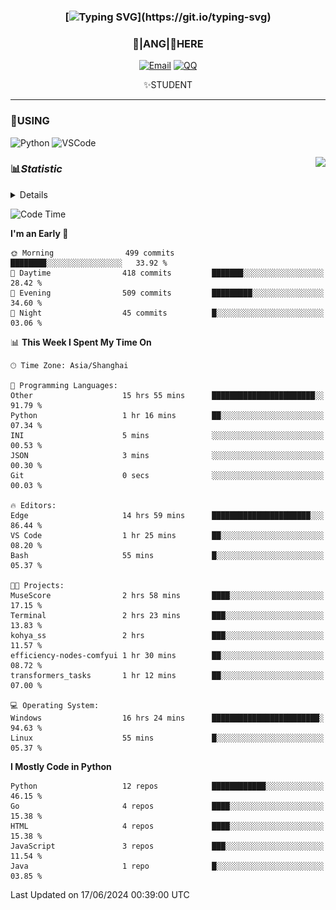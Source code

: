 <div align="center">


### [![Typing SVG](https://readme-typing-svg.herokuapp.com?size=25&duration=2500&color=8C43EA&vCenter=true&width=200&height=40&lines=%F0%9F%8C%B1ANGJustinl%F0%9F%8C%B1+!)](https://git.io/typing-svg)


### 🥛|**ANG**|🥛HERE



[![Email](https://img.shields.io/badge/Email-ANGJustin@163.com-6A5ACD?style=flat-square&logoColor=fff)](mailto:ANGJustinl@163.com)
[![QQ](https://img.shields.io/badge/QQ-77139032-98FB98?style=flat-square&logoColor=fff)](https://qm.qq.com/cgi-bin/qm/qr?k=mcs-cON_aPNfc3hO8-H7lWJHDX-5nKr7&noverify=0)




✨STUDENT 

</div>

---

### 🎨USING

![Python](https://img.shields.io/badge/-Python-blue?style=flat-square&logo=Python&logoColor=fff)
![VSCode](https://img.shields.io/badge/-VSCode-blue?style=flat-square&logo=visualstudiocode&logoColor=fff)


<a href="#">
  <img align="right" src="https://github-readme-stats.vercel.app/api?username=ANGJustinl&count_private=true&show_icons=true&hide_border=true&bg_color=15,f2f7fd,E0EAFC" />
</a>




### 📊*Statistic* 

<details>

<p align="center">
   <img src="github-metrics.svg" alt="typing-svg">
</p>

[![Github activity graph](https://github-readme-activity-graph.angforever.top/graph?username=ANGJustinl&theme=dracula)](https://github.com/ANGJustinl/ANGJustinl)
![image](https://github.com/ANGJustinl/ANGJustinl/assets/96008766/f6c957b8-b907-482a-8804-4c1f944d4b60)
</details>

<!--START_SECTION:waka-->
![Code Time](http://img.shields.io/badge/Code%20Time-116%20hrs%2024%20mins-blue)

**I'm an Early 🐤** 

```text
🌞 Morning                499 commits         ████████░░░░░░░░░░░░░░░░░   33.92 % 
🌆 Daytime                418 commits         ███████░░░░░░░░░░░░░░░░░░   28.42 % 
🌃 Evening                509 commits         █████████░░░░░░░░░░░░░░░░   34.60 % 
🌙 Night                  45 commits          █░░░░░░░░░░░░░░░░░░░░░░░░   03.06 % 
```


📊 **This Week I Spent My Time On** 

```text
🕑︎ Time Zone: Asia/Shanghai

💬 Programming Languages: 
Other                    15 hrs 55 mins      ███████████████████████░░   91.79 % 
Python                   1 hr 16 mins        ██░░░░░░░░░░░░░░░░░░░░░░░   07.34 % 
INI                      5 mins              ░░░░░░░░░░░░░░░░░░░░░░░░░   00.53 % 
JSON                     3 mins              ░░░░░░░░░░░░░░░░░░░░░░░░░   00.30 % 
Git                      0 secs              ░░░░░░░░░░░░░░░░░░░░░░░░░   00.03 % 

🔥 Editors: 
Edge                     14 hrs 59 mins      ██████████████████████░░░   86.44 % 
VS Code                  1 hr 25 mins        ██░░░░░░░░░░░░░░░░░░░░░░░   08.20 % 
Bash                     55 mins             █░░░░░░░░░░░░░░░░░░░░░░░░   05.37 % 

🐱‍💻 Projects: 
MuseScore                2 hrs 58 mins       ████░░░░░░░░░░░░░░░░░░░░░   17.15 % 
Terminal                 2 hrs 23 mins       ███░░░░░░░░░░░░░░░░░░░░░░   13.83 % 
kohya_ss                 2 hrs               ███░░░░░░░░░░░░░░░░░░░░░░   11.57 % 
efficiency-nodes-comfyui 1 hr 30 mins        ██░░░░░░░░░░░░░░░░░░░░░░░   08.72 % 
transformers_tasks       1 hr 12 mins        ██░░░░░░░░░░░░░░░░░░░░░░░   07.00 % 

💻 Operating System: 
Windows                  16 hrs 24 mins      ████████████████████████░   94.63 % 
Linux                    55 mins             █░░░░░░░░░░░░░░░░░░░░░░░░   05.37 % 
```

**I Mostly Code in Python** 

```text
Python                   12 repos            ████████████░░░░░░░░░░░░░   46.15 % 
Go                       4 repos             ████░░░░░░░░░░░░░░░░░░░░░   15.38 % 
HTML                     4 repos             ████░░░░░░░░░░░░░░░░░░░░░   15.38 % 
JavaScript               3 repos             ███░░░░░░░░░░░░░░░░░░░░░░   11.54 % 
Java                     1 repo              █░░░░░░░░░░░░░░░░░░░░░░░░   03.85 % 
```




 Last Updated on 17/06/2024 00:39:00 UTC
<!--END_SECTION:waka-->
